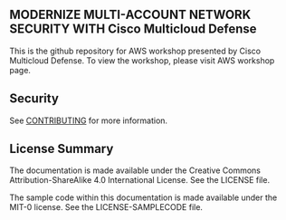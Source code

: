 ## MODERNIZE MULTI-ACCOUNT NETWORK SECURITY WITH Cisco Multicloud Defense

This is the github repository for AWS workshop presented by Cisco Multicloud Defense. To view the workshop, please visit AWS workshop page.


## Security

See [CONTRIBUTING](CONTRIBUTING.md#security-issue-notifications) for more information.

## License Summary

The documentation is made available under the Creative Commons Attribution-ShareAlike 4.0 International License. See the LICENSE file.

The sample code within this documentation is made available under the MIT-0 license. See the LICENSE-SAMPLECODE file.
